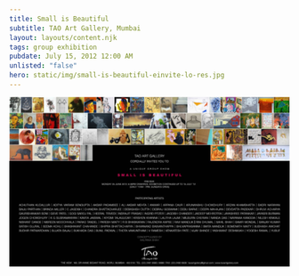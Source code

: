 ```yaml
---
title: Small is Beautiful
subtitle: TAO Art Gallery, Mumbai
layout: layouts/content.njk
tags: group exhibition
pubdate: July 15, 2012 12:00 AM
unlisted: "false"
hero: static/img/small-is-beautiful-einvite-lo-res.jpg
---
```

![Small is Beautiful, Invite, 2012](/static/img/small-is-beautiful-einvite-lo-res.jpg)
